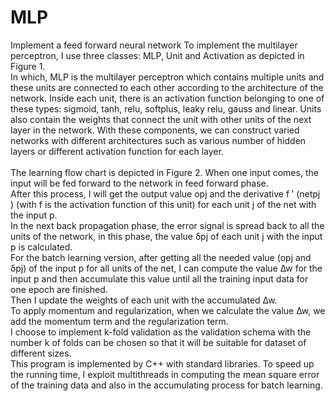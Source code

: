# MLP
Implement a feed forward neural network
To implement the multilayer perceptron, I use three classes: MLP, Unit and Activation as depicted in Figure 1. <br>
In which, MLP is the multilayer perceptron which contains multiple units and these units are connected to each other according to the architecture of the network.
Inside each unit, there is an activation function belonging to one of these types: sigmoid, tanh, relu, softplus, leaky relu, gauss and linear. Units also contain the weights that connect the unit with other units of the next layer in the network. With these components, we can construct varied networks with different architectures such as various number of hidden layers or different activation function for each layer.<br>
<br>
The learning flow chart is depicted in Figure 2. When one input comes, the input will be fed forward to the network in feed forward phase.<br>
After this process, I will get the output value opj and the derivative f ′ (netpj ) (with f is the activation function of this unit) for each unit j of the net with the input p.<br>
In the next back propagation phase, the error signal is spread back to all the units of the network, in this phase, the value δpj of each unit j with the input p is calculated.<br>
For the batch learning version, after getting all the needed value (opj and δpj) of the input p for all units of the net, I can compute the value ∆w for the input p and then accumulate this value until all the training input data for one epoch are finished.<br>
Then I update the weights of each unit with the accumulated ∆w.<br>
To apply momentum and regularization, when we calculate the value ∆w, we add the momentum term and the regularization term.<br>
I choose to implement k-fold validation as the validation schema with the number k of folds can be chosen so that it will be suitable for dataset of different sizes.<br>
This program is implemented by C++ with standard libraries. To speed up the running time, I exploit multithreads in computing the mean square error of the training data and also in the accumulating process for batch learning.<br>
